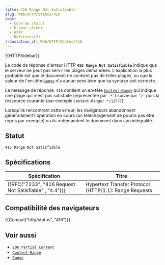```yaml
---
title: 416 Range Not Satisfiable
slug: Web/HTTP/Status/416
tags:
  - Code de statut
  - Erreur client
  - HTTP
  - Référence(2)
translation_of: Web/HTTP/Status/416
---
```

{{HTTPSidebar}}

Le code de réponse d'erreur HTTP **`416 Range Not Satisfiable`** indique que le serveur ne peut pas servir les plages demandées. L'explication la plus probable est que le document ne contient pas de telles plages, ou que la valeur de l'en-tête [`Range`](/fr/docs/Web/HTTP/Headers/Range) n'a aucun sens bien que sa syntaxe soit correcte.

Le message de réponse  `416` contient un en-tête [`Content-Range`](/fr/docs/Web/HTTP/Headers/Content-Range) qui indique une plage qui n'est pas satisfaite (représentée par `'*'`) suivie par `'/'` puis la ressource courante (par exemple `Content-Range: */12777`).

Lorsqu'ils rencontrent cette erreur, les navigateurs abandonnent généralement l'opération en cours (un téléchargement ne pourra pas être repris par exemple) ou ils redemandent le document dans son intégralité.

## Statut

    416 Range Not Satisfiable

## Spécifications

| Spécification                                                            | Titre                                                  |
| ------------------------------------------------------------------------ | ------------------------------------------------------ |
| {{RFC("7233", "416 Request Not Satisfiable" , "4.4")}} | Hypertext Transfer Protocol (HTTP/1.1): Range Requests |

## Compatibilité des navigateurs

{{Compat("http/status", "416")}}

## Voir aussi

- [`206 Partial Content`](/fr/docs/Web/HTTP/Status/206)
- [`Content-Range`](/fr/docs/Web/HTTP/Headers/Content-Range)
- [`Range`](/fr/docs/Web/HTTP/Headers/Range)
